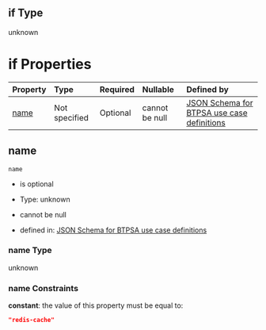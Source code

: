 ## if Type

unknown

# if Properties

| Property      | Type          | Required | Nullable       | Defined by                                                                                                                                                                                                        |
| :------------ | :------------ | :------- | :------------- | :---------------------------------------------------------------------------------------------------------------------------------------------------------------------------------------------------------------- |
| [name](#name) | Not specified | Optional | cannot be null | [JSON Schema for BTPSA use case definitions](btpsa-usecase-properties-services-items-allof-1-then-allof-90-if-properties-name.md "undefined#/properties/services/items/allOf/1/then/allOf/90/if/properties/name") |

## name



`name`

*   is optional

*   Type: unknown

*   cannot be null

*   defined in: [JSON Schema for BTPSA use case definitions](btpsa-usecase-properties-services-items-allof-1-then-allof-90-if-properties-name.md "undefined#/properties/services/items/allOf/1/then/allOf/90/if/properties/name")

### name Type

unknown

### name Constraints

**constant**: the value of this property must be equal to:

```json
"redis-cache"
```
